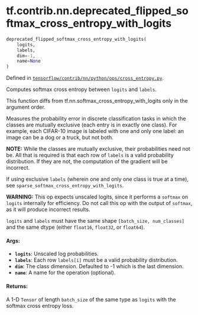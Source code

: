 <div itemscope itemtype="http://developers.google.com/ReferenceObject">
<meta itemprop="name" content="tf.contrib.nn.deprecated_flipped_softmax_cross_entropy_with_logits" />
</div>

# tf.contrib.nn.deprecated_flipped_softmax_cross_entropy_with_logits

``` python
deprecated_flipped_softmax_cross_entropy_with_logits(
    logits,
    labels,
    dim=-1,
    name=None
)
```



Defined in [`tensorflow/contrib/nn/python/ops/cross_entropy.py`](https://www.tensorflow.org/code/tensorflow/contrib/nn/python/ops/cross_entropy.py).

Computes softmax cross entropy between `logits` and `labels`.

This function diffs from tf.nn.softmax_cross_entropy_with_logits only in the
argument order.

Measures the probability error in discrete classification tasks in which the
classes are mutually exclusive (each entry is in exactly one class).  For
example, each CIFAR-10 image is labeled with one and only one label: an image
can be a dog or a truck, but not both.

**NOTE:**  While the classes are mutually exclusive, their probabilities
need not be.  All that is required is that each row of `labels` is
a valid probability distribution.  If they are not, the computation of the
gradient will be incorrect.

If using exclusive `labels` (wherein one and only
one class is true at a time), see `sparse_softmax_cross_entropy_with_logits`.

**WARNING:** This op expects unscaled logits, since it performs a `softmax`
on `logits` internally for efficiency.  Do not call this op with the
output of `softmax`, as it will produce incorrect results.

`logits` and `labels` must have the same shape `[batch_size, num_classes]`
and the same dtype (either `float16`, `float32`, or `float64`).

#### Args:

* <b>`logits`</b>: Unscaled log probabilities.
* <b>`labels`</b>: Each row `labels[i]` must be a valid probability distribution.
* <b>`dim`</b>: The class dimension. Defaulted to -1 which is the last dimension.
* <b>`name`</b>: A name for the operation (optional).


#### Returns:

A 1-D `Tensor` of length `batch_size` of the same type as `logits` with the
softmax cross entropy loss.